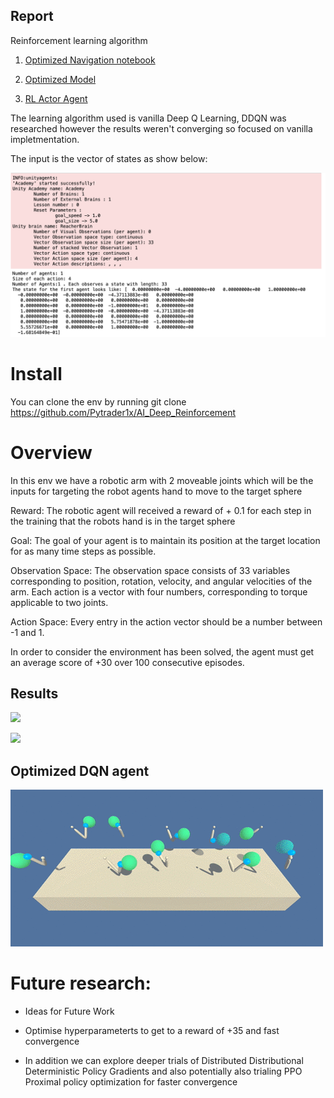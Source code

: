 ## Report
Reinforcement learning algorithm

1. [Optimized Navigation notebook](https://github.com/Pytrader1x/DeepReinforcementLearning/blob/master/Optimal_DQN_Navigation.ipynb)

2. [Optimized Model](https://github.com/Pytrader1x/AI_Deep_Reinforcement/blob/master/model.py)

3. [RL Actor Agent](https://github.com/Pytrader1x/AI_Deep_Reinforcement/blob/master/agent.py)

The learning algorithm used is vanilla Deep Q Learning, DDQN was researched however the results weren't converging so focused on vanilla impletmentation. 

The input is the vector of states as show below:

![](Start_space.png)

# Install

You can clone the env by running git clone https://github.com/Pytrader1x/AI_Deep_Reinforcement

# Overview
In this env we have a robotic arm with 2 moveable joints which will be the inputs for targeting the robot agents hand to move to the target sphere

Reward: The robotic agent will received a reward of + 0.1 for each step in the training that the robots hand is in the target sphere

Goal: The goal of your agent is to maintain its position at the target location for as many time steps as possible.

Observation Space: The observation space consists of 33 variables corresponding to position, rotation, velocity, and angular velocities of the arm. Each action is a vector with four numbers, corresponding to torque applicable to two joints.

Action Space: Every entry in the action vector should be a number between -1 and 1.

In order to consider the environment has been solved, the agent must get an average score of +30 over 100 consecutive episodes.


## Results

![](20_armsGif.gif)

![](Result_episodic_scores.jpg)

## Optimized DQN agent
![](optimised_gif.gif)

# Future research:

- Ideas for Future Work

- Optimise hyperparameterts to get to a reward of +35 and fast convergence

- In addition we can explore deeper trials of Distributed Distributional Deterministic Policy Gradients and also potentially also trialing
PPO Proximal policy optimization for faster convergence


